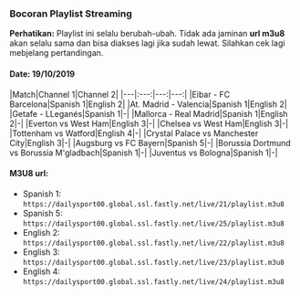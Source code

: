 ### Bocoran Playlist Streaming

**Perhatikan:** Playlist ini selalu berubah-ubah. Tidak ada jaminan **url m3u8** akan selalu sama dan bisa diakses lagi jika sudah lewat. Silahkan cek lagi mebjelang pertandingan.

#### Date: 19/10/2019

|Match|Channel 1|Channel 2|
|---|:---:|---:|---:|
|Eibar - FC Barcelona|Spanish 1|English 2|
|At. Madrid - Valencia|Spanish 1|English 2|
|Getafe - LLeganés|Spanish 1|-|
|Mallorca - Real Madrid|Spanish 1|English 2|-|
|Everton vs West Ham|English 3|-|
|Chelsea vs West Ham|English 3|-|
|Tottenham vs Watford|English 4|-|
|Crystal Palace vs Manchester City|English 3|-|
|Augsburg vs FC Bayern|Spanish 5|-|
|Borussia Dortmund vs Borussia M'gladbach|Spanish 1|-|
|Juventus vs Bologna|Spanish 1|-|

#### M3U8 url:

- Spanish 1: `https://dailysport00.global.ssl.fastly.net/live/21/playlist.m3u8`
- Spanish 5: `https://dailysport00.global.ssl.fastly.net/live/25/playlist.m3u8`
- English 2: `https://dailysport00.global.ssl.fastly.net/live/22/playlist.m3u8`
- English 3: `https://dailysport00.global.ssl.fastly.net/live/23/playlist.m3u8`
- English 4: `https://dailysport00.global.ssl.fastly.net/live/24/playlist.m3u8`
